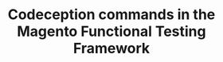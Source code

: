 ---
layout: default
group: mftf
title: Codeception commands in the Magento Functional Testing Framework
version: 2.3
github_link: magento-functional-testing-framework/2.0/commands/codeception.md
functional_areas:
 - Testing
---